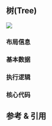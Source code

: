 ## 树(Tree)

![](https:/img.sz-p.cn/d3Layout-Tree.png)

### 布局信息
### 基本数据
### 执行逻辑
### 核心代码

## 参考 & 引用
